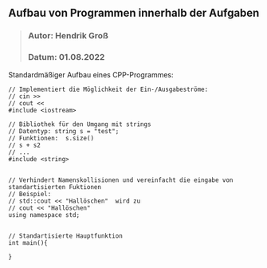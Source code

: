 ## Aufbau von Programmen innerhalb der Aufgaben
>### Autor: Hendrik Groß
>### Datum: 01.08.2022

Standardmäßiger Aufbau eines CPP-Programmes:
```cp
// Implementiert die Möglichkeit der Ein-/Ausgabeströme:
// cin >> 
// cout <<
#include <iostream>

// Bibliothek für den Umgang mit strings
// Datentyp: string s = "test";
// Funktionen:  s.size()
// s + s2
// ...
#include <string>


// Verhindert Namenskollisionen und vereinfacht die eingabe von standartisierten Fuktionen
// Beispiel:
// std::cout << "Hallöschen"  wird zu
// cout << "Hallöschen"
using namespace std;


// Standartisierte Hauptfunktion
int main(){

}
```